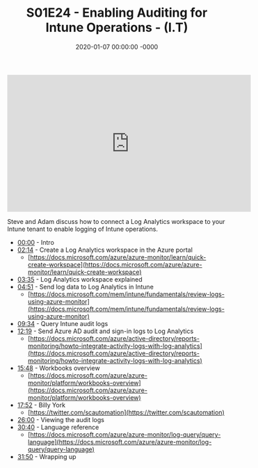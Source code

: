 ﻿---
layout: post
title: "S01E24 - Enabling Auditing for Intune Operations - (I.T)"
date: 2020-01-07 00:00:00 -0000
categories:
---

<iframe loading="lazy" width="560" height="315" src="https://www.youtube.com/embed/YFvuqu3UWhE" title="YouTube video player" frameborder="0" allow="accelerometer; autoplay; clipboard-write; encrypted-media; gyroscope; picture-in-picture" allowfullscreen></iframe>

Steve and Adam discuss how to connect a Log Analytics workspace to your Intune tenant to enable logging of Intune operations.

- [00:00](https://www.youtube.com/watch?v=YFvuqu3UWhE&t=0s) - Intro
- [02:14](https://www.youtube.com/watch?v=YFvuqu3UWhE&t=134s) - Create a Log Analytics workspace in the Azure portal
   - [https://docs.microsoft.com/azure/azure-monitor/learn/quick-create-workspace](https://docs.microsoft.com/azure/azure-monitor/learn/quick-create-workspace)
- [03:35](https://www.youtube.com/watch?v=YFvuqu3UWhE&t=215s) - Log Analytics workspace explained
- [04:51](https://www.youtube.com/watch?v=YFvuqu3UWhE&t=291s) - Send log data to Log Analytics in Intune
   - [https://docs.microsoft.com/mem/intune/fundamentals/review-logs-using-azure-monitor](https://docs.microsoft.com/mem/intune/fundamentals/review-logs-using-azure-monitor)
- [09:34](https://www.youtube.com/watch?v=YFvuqu3UWhE&t=574s) - Query Intune audit logs
- [12:19](https://www.youtube.com/watch?v=YFvuqu3UWhE&t=739s) - Send Azure AD audit and sign-in logs to Log Analytics
   - [https://docs.microsoft.com/azure/active-directory/reports-monitoring/howto-integrate-activity-logs-with-log-analytics](https://docs.microsoft.com/azure/active-directory/reports-monitoring/howto-integrate-activity-logs-with-log-analytics)
- [15:48](https://www.youtube.com/watch?v=YFvuqu3UWhE&t=948s) - Workbooks overview
   - [https://docs.microsoft.com/azure/azure-monitor/platform/workbooks-overview](https://docs.microsoft.com/azure/azure-monitor/platform/workbooks-overview)
- [17:52](https://www.youtube.com/watch?v=YFvuqu3UWhE&t=1072s) - Billy York
   - [https://twitter.com/scautomation](https://twitter.com/scautomation)
- [26:00](https://www.youtube.com/watch?v=YFvuqu3UWhE&t=1560s) - Viewing the audit logs
- [30:40](https://www.youtube.com/watch?v=YFvuqu3UWhE&t=1840s) - Language reference
   - [https://docs.microsoft.com/azure/azure-monitor/log-query/query-language](https://docs.microsoft.com/azure/azure-monitor/log-query/query-language)
- [31:50](https://www.youtube.com/watch?v=YFvuqu3UWhE&t=1910s) - Wrapping up

